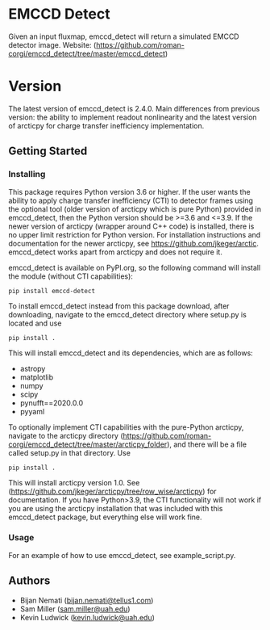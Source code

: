 # EMCCD Detect

Given an input fluxmap, emccd_detect will return a simulated EMCCD detector image.  Website:  (<https://github.com/roman-corgi/emccd_detect/tree/master/emccd_detect>)


# Version

The latest version of emccd\_detect is 2.4.0.  Main differences from previous version: the ability to implement readout nonlinearity and the latest version of arcticpy for charge transfer inefficiency implementation.


## Getting Started
### Installing

This package requires Python version 3.6 or higher.  If the user wants the ability to apply charge transfer inefficiency (CTI) to detector frames using the optional tool (older version of arcticpy which is pure Python) provided in emccd\_detect, then the Python version should be >=3.6 and <=3.9.  If the newer version of arcticpy (wrapper around C++ code) is installed, there is no upper limit restriction for Python version. For installation instructions and documentation for the newer arcticpy, see <https://github.com/jkeger/arctic>. emccd\_detect works apart from arcticpy and does not require it.

emccd\_detect is available on PyPI.org, so the following command will install the module (without CTI capabilities):

	pip install emccd-detect

To install emccd\_detect instead from this package download, after downloading, navigate to the emccd\_detect directory where setup.py is located and use

	pip install .

This will install emccd\_detect and its dependencies, which are as follows:

* astropy
* matplotlib
* numpy
* scipy
* pynufft==2020.0.0
* pyyaml

To optionally implement CTI capabilities with the pure-Python arcticpy, navigate to the arcticpy directory (<https://github.com/roman-corgi/emccd_detect/tree/master/arcticpy_folder>), and there will be a file called setup.py in that directory.  Use

	pip install .

This will install arcticpy version 1.0.  See (<https://github.com/jkeger/arcticpy/tree/row_wise/arcticpy>) for documentation.  If
you have Python>3.9, the CTI functionality will not work if you are using the arcticpy installation that was included with this emccd_detect package, but everything else will work fine.


### Usage

For an example of how to use emccd\_detect, see example_script.py.


## Authors

* Bijan Nemati (<bijan.nemati@tellus1.com>)
* Sam Miller (<sam.miller@uah.edu>)
* Kevin Ludwick (<kevin.ludwick@uah.edu>)

